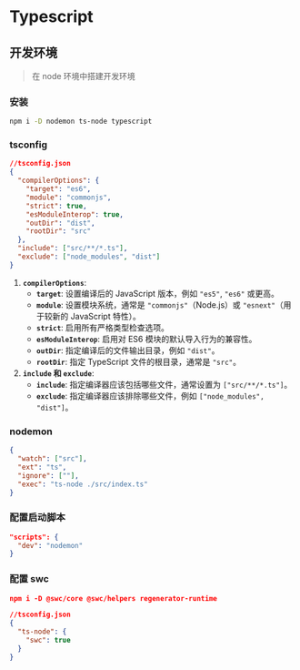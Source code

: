 # Typescript

## 开发环境

> 在 node 环境中搭建开发环境

### 安装

```bash
npm i -D nodemon ts-node typescript
```

### tsconfig

```json
//tsconfig.json
{
  "compilerOptions": {
    "target": "es6",
    "module": "commonjs",
    "strict": true,
    "esModuleInterop": true,
    "outDir": "dist",
    "rootDir": "src"
  },
  "include": ["src/**/*.ts"],
  "exclude": ["node_modules", "dist"]
}
```

1. **`compilerOptions`**:
   - **`target`**: 设置编译后的 JavaScript 版本，例如 `"es5"`, `"es6"` 或更高。
   - **`module`**: 设置模块系统，通常是 `"commonjs"`（Node.js）或 `"esnext"`（用于较新的 JavaScript 特性）。
   - **`strict`**: 启用所有严格类型检查选项。
   - **`esModuleInterop`**: 启用对 ES6 模块的默认导入行为的兼容性。
   - **`outDir`**: 指定编译后的文件输出目录，例如 `"dist"`。
   - **`rootDir`**: 指定 TypeScript 文件的根目录，通常是 `"src"`。
2. **`include` 和 `exclude`**:
   - **`include`**: 指定编译器应该包括哪些文件，通常设置为 `["src/**/*.ts"]`。
   - **`exclude`**: 指定编译器应该排除哪些文件，例如 `["node_modules", "dist"]`。

### nodemon

```json
{
  "watch": ["src"],
  "ext": "ts",
  "ignore": [""],
  "exec": "ts-node ./src/index.ts"
}
```

### 配置启动脚本

```json
"scripts": {
  "dev": "nodemon"
}
```

### 配置 swc

```json
npm i -D @swc/core @swc/helpers regenerator-runtime

//tsconfig.json
{
  "ts-node": {
    "swc": true
  }
}
```
